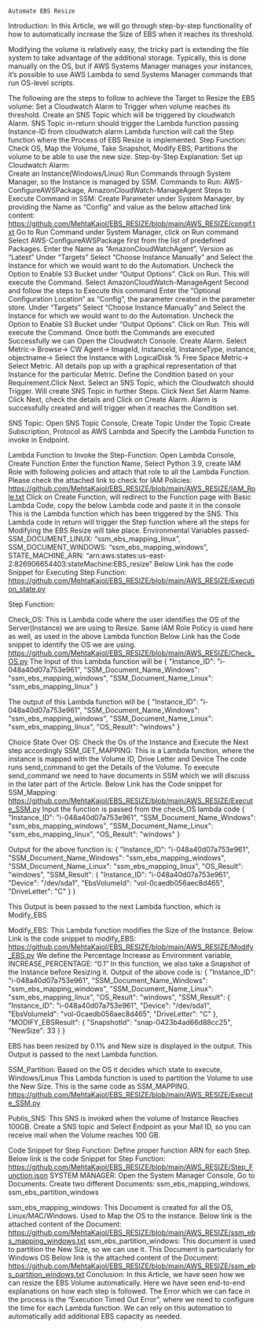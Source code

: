 																																		Automate EBS Resize
Introduction:
In this Article, we will go through step-by-step functionality of how to automatically increase the Size of EBS when it reaches its threshold.

Modifying the volume is relatively easy, the tricky part is extending the file system to take advantage of the additional storage. Typically, this is done manually on the OS, but if AWS Systems Manager manages your instances, it’s possible to use AWS Lambda to send Systems Manager commands that run OS-level scripts.

The following are the steps to follow to achieve the Target to Resize the EBS volume:
Set a Cloudwatch Alarm to Trigger when volume reaches its threshold.
Create an SNS Topic which will be triggered by cloudwatch Alarm.
SNS Topic in-return should trigger the Lambda function passing Instance-ID from cloudwatch alarm
Lambda function will call the Step function where the Process of EBS Resize is implemented.
Step Function: Check OS, Map the Volume, Take Snapshot, Modify EBS, Partitions the volume to be able to use the new size.
Step-by-Step Explanation:
Set up Cloudwatch Alarm:  
Create an Instance(Windows/Linux)
Run Commands through System Manager, so the Instance is managed by SSM.
Commands to Run: AWS-ConfigureAWSPackage, AmazonCloudWatch-ManageAgent
Steps to Execute Command in SSM:
Create Parameter under System Manager, by providing the Name as “Config” and value as the below attached link content:
https://github.com/MehtaKajol/EBS_RESIZE/blob/main/AWS_RESIZE/congif.txt 
Go to Run Command under System Manager, click on Run command Select AWS-ConfigureAWSPackage first from the list of predefined Packages.
Enter the Name as “AmazonCloudWatchAgent”, Version as “Latest”
Under “Targets” Select “Choose Instance Manually” and Select the Instance for which we would want to do the Automation.
Uncheck the Option to Enable S3 Bucket under “Output Options”. 
Click on Run. This will execute the Command.
Select AmazonCloudWatch-ManageAgent Second and follow the steps to Execute this command
Enter the “Optional Configuration Location” as “Config”, the parameter created in the parameter store.
Under “Targets” Select “Choose Instance Manually” and Select the Instance for which we would want to do the Automation.
Uncheck the Option to Enable S3 Bucket under “Output Options”. 
Click on Run. This will execute the Command.
Once both the Commands are executed Successfully we can Open the Cloudwatch Console. Create Alarm.
Select Metric-> Browse-> CW Agent-> ImageId, InstanceId, InstanceType, instance, objectname-> Select the Instance with LogicalDisk % Free Space Metric-> Select Metric.
All details pop up with a graphical representation of that Instance for the particular Metric.
Define the Condition based on your Requirement.Click Next.
Select an SNS Topic, which the Cloudwatch should Trigger. Will create SNS Topic in further Steps. Click Next
Set Alarm Name. Click Next, check the details and Click on Create Alarm. Alarm is successfully created and will trigger when it reaches the Condition set.

SNS Topic:
Open SNS Topic Console, Create Topic
Under the Topic Create Subscription, Protocol as AWS Lambda and Specify the Lambda Function to invoke in Endpoint.

Lambda Function to Invoke the Step-Function:
Open Lambda Console, Create Function
Enter the function Name, Select Python 3.9, create IAM Role with following policies and attach that role to all the Lambda Function. Please check the attached link to check for IAM Policies:
https://github.com/MehtaKajol/EBS_RESIZE/blob/main/AWS_RESIZE/IAM_Role.txt 
Click on Create Function, will redirect to the Function page with Basic Lambda Code, copy the below Lambda code and paste it in the console
This is the Lambda function which has been triggered by the SNS.
This Lambda code in return will trigger the Step function where all the steps for Modifying the EBS Resize will take place.
Environmental Variables passed- SSM_DOCUMENT_LINUX: “ssm_ebs_mapping_linux”, SSM_DOCUMENT_WINDOWS: “ssm_ebs_mapping_windows”, STATE_MACHINE_ARN: “arn:aws:states:us-east-2:826906654403:stateMachine:EBS_resize”
Below Link has the code Snippet for Executing Step Function: 
https://github.com/MehtaKajol/EBS_RESIZE/blob/main/AWS_RESIZE/Execution_state.py 





























Step Function:




Check_OS:
This is Lambda code where the user identifies the OS of the Server(Instance) we are using to Resize.
Same IAM Role Policy is used here as well, as used in the above Lambda function
Below Link has the Code snippet to identify the OS we are using.
https://github.com/MehtaKajol/EBS_RESIZE/blob/main/AWS_RESIZE/Check_OS.py 
The Input of this Lambda function will be 
{
  "Instance_ID": "i-048a40d07a753e961",
  "SSM_Document_Name_Windows": "ssm_ebs_mapping_windows",
  "SSM_Document_Name_Linux": "ssm_ebs_mapping_linux"
}


The output of this Lambda function will be 
{
  "Instance_ID": "i-048a40d07a753e961",
  "SSM_Document_Name_Windows": "ssm_ebs_mapping_windows",
  "SSM_Document_Name_Linux": "ssm_ebs_mapping_linux",
  "OS_Result": "windows"
}

Choice State Over OS:
Check the Os of the Instance and Execute the Next step accordingly
SSM_GET_MAPPING:
This is a Lambda function, where the instance is mapped with the Volume ID, Drive Letter and Device
The code runs send_command to get the Details of the Volume. To execute send_command we need to have documents in SSM which we will discuss in the later part of the Article.
Below Link has the Code snippet for SSM_Mapping:
https://github.com/MehtaKajol/EBS_RESIZE/blob/main/AWS_RESIZE/Execute_SSM.py 
Input the function is passed from the check_OS lambda code
{
  "Instance_ID": "i-048a40d07a753e961",
  "SSM_Document_Name_Windows": "ssm_ebs_mapping_windows",
  "SSM_Document_Name_Linux": "ssm_ebs_mapping_linux",
  "OS_Result": "windows"
}



Output for the above function is:
{
  "Instance_ID": "i-048a40d07a753e961",
  "SSM_Document_Name_Windows": "ssm_ebs_mapping_windows",
  "SSM_Document_Name_Linux": "ssm_ebs_mapping_linux",
  "OS_Result": "windows",
  "SSM_Result": {
    "Instance_ID": "i-048a40d07a753e961",
    "Device": "/dev/sda1",
    "EbsVolumeId": "vol-0caedb056aec8d465",
    "DriveLetter": "C"
  }
}


This Output is been passed to the next Lambda function, which is Modify_EBS

Modify_EBS:
This Lambda function modifies the Size of the Instance.
Below Link is the code snippet to modify_EBS:
https://github.com/MehtaKajol/EBS_RESIZE/blob/main/AWS_RESIZE/Modify_EBS.py 
We define the Percentage Increase as Environment variable, INCREASE_PERCENTAGE: “0.1”
In this function, we also take a Snapshot of the Instance before Resizing it.
Output of the above code is:
{
  "Instance_ID": "i-048a40d07a753e961",
  "SSM_Document_Name_Windows": "ssm_ebs_mapping_windows",
  "SSM_Document_Name_Linux": "ssm_ebs_mapping_linux",
  "OS_Result": "windows",
  "SSM_Result": {
    "Instance_ID": "i-048a40d07a753e961",
    "Device": "/dev/sda1",
    "EbsVolumeId": "vol-0caedb056aec8d465",
    "DriveLetter": "C"
  },
  "MODIFY_EBSResult": {
    "SnapshotId": "snap-0423b4ad66d88cc25",
    "NewSize": 33
  }
}


EBS has been resized by 0.1% and New size is displayed in the output.
This Output is passed to the next Lambda function.

SSM_Partition:
Based on the OS it decides which state to execute, Windows/Linux
This Lambda function is used to partition the Volume to use the New Size.
This is the same code as SSM_MAPPING.
https://github.com/MehtaKajol/EBS_RESIZE/blob/main/AWS_RESIZE/Execute_SSM.py 

Publis_SNS:
This SNS is invoked when the volume of Instance Reaches 100GB.
Create a SNS topic and Select Endpoint as your Mail ID, so you can receive mail when the Volume reaches 100 GB.

Code Snippet for Step Function:
Define proper function ARN for each Step.
Below link is the code Snippet for Step Function:
https://github.com/MehtaKajol/EBS_RESIZE/blob/main/AWS_RESIZE/Step_Function.json 
SYSTEM MANAGER:
Open the System Manager Console, Go to Documents.
Create two different Documents: ssm_ebs_mapping_windows, ssm_ebs_partition_windows

ssm_ebs_mapping_windows: This Document is created for all the OS, Linux/MAC/Windows. Used to Map the OS to the instance.
Below link is the attached content of the Document:
https://github.com/MehtaKajol/EBS_RESIZE/blob/main/AWS_RESIZE/ssm_ebs_mapping_windows.txt 
ssm_ebs_partition_windows: This document is used to partition the New Size, so we can use it. This Document is particularly for Windows OS
Below link is the attached content of the Document:
https://github.com/MehtaKajol/EBS_RESIZE/blob/main/AWS_RESIZE/ssm_ebs_partition_windows.txt 
Conclusion:
In this Article, we have seen how we can resize the EBS Volume automatically. Here we have seen end-to-end explanations on how each step is followed. 
The Error which we can face in the process is the “Execution Timed Out Error”, where we need to configure the time for each Lambda function. We can rely on this automation to automatically add additional EBS capacity as needed.
